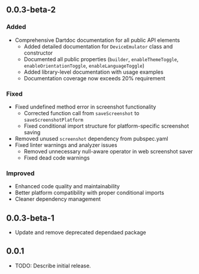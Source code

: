 ## 0.0.3-beta-2

### Added
* Comprehensive Dartdoc documentation for all public API elements
  - Added detailed documentation for `DeviceEmulator` class and constructor
  - Documented all public properties (`builder`, `enableThemeToggle`, `enableOrientationToggle`, `enableLanguageToggle`)
  - Added library-level documentation with usage examples
  - Documentation coverage now exceeds 20% requirement

### Fixed
* Fixed undefined method error in screenshot functionality
  - Corrected function call from `saveScreenshot` to `saveScreenshotPlatform`
  - Fixed conditional import structure for platform-specific screenshot saving
* Removed unused `screenshot` dependency from pubspec.yaml
* Fixed linter warnings and analyzer issues
  - Removed unnecessary null-aware operator in web screenshot saver
  - Fixed dead code warnings

### Improved
* Enhanced code quality and maintainability
* Better platform compatibility with proper conditional imports
* Cleaner dependency management

## 0.0.3-beta-1
* Update and remove deprecated dependaed package

## 0.0.1

* TODO: Describe initial release.
